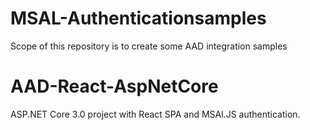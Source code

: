 # MSAL-Authenticationsamples
Scope of this repository is to create some AAD integration samples

# AAD-React-AspNetCore
ASP.NET Core 3.0 project with React SPA and MSAl.JS authentication.
